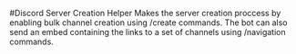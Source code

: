 #Discord Server Creation Helper
Makes the server creation proccess by enabling bulk channel creation using /create commands. The bot can also send an embed containing the links to a set of channels using /navigation commands.
